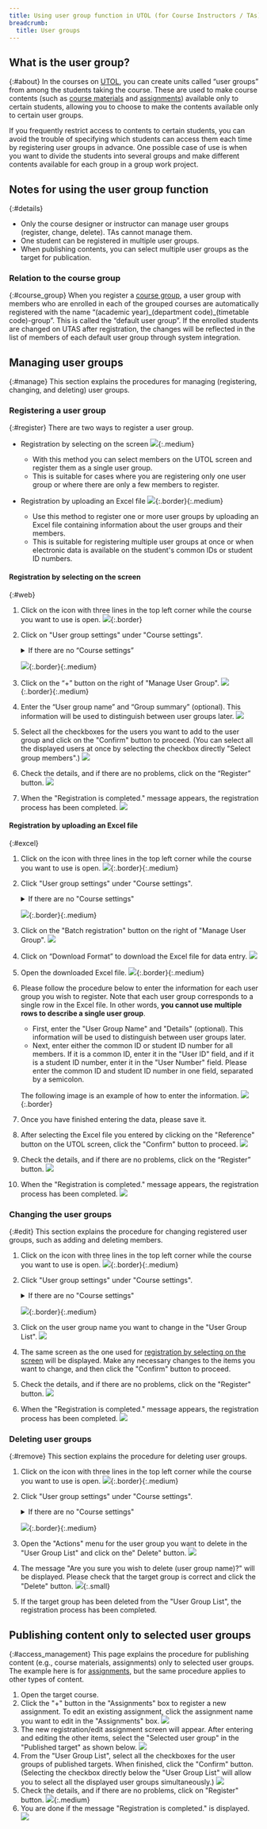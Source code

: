```yaml
---
title: Using user group function in UTOL (for Course Instructors / TAs)
breadcrumb:
  title: User groups
---
```


## What is the user group?
{:#about}
In the courses on [UTOL](../../../), you can create units called “user groups” from among the students taking the course. These are used to make course contents (such as [course materials](../../materials/) and [assignments](../../assignments/)) available only to certain students, allowing you to choose to make the contents available only to certain user groups.

If you frequently restrict access to contents to certain students, you can avoid the trouble of specifying which students can access them each time by registering user groups in advance. One possible case of use is when you want to divide the students into several groups and make different contents available for each group in a group work project.

## Notes for using the user group function
{:#details}
- Only the course designer or instructor can manage user groups (register, change, delete). TAs cannot manage them.
- One student can be registered in multiple user groups.
- When publishing contents, you can select multiple user groups as the target for publication.

### Relation to the course group
{:#course_group}
When you register a [course group](../course_group/), a user group with members who are enrolled in each of the grouped courses are automatically registered with the name “(academic year)\_(department code)\_(timetable code)-group”. This is called the “default user group”. If the enrolled students are changed on UTAS after registration, the changes will be reflected in the list of members of each default user group through system integration.

## Managing user groups
{:#manage}
This section explains the procedures for managing (registering, changing, and deleting) user groups.

### Registering a user group
{:#register}
There are two ways to register a user group.

- Registration by selecting on the screen
![](register_web.png){:.medium}
    - With this method you can select members on the UTOL screen and register them as a single user group.
    - This is suitable for cases where you are registering only one user group or where there are only a few members to register.

- Registration by uploading an Excel file
![](register_excel.png){:.border}{:.medium}
    - Use this method to register one or more user groups by uploading an Excel file containing information about the user groups and their members.
    - This is suitable for registering multiple user groups at once or when electronic data is available on the student's common IDs or student ID numbers.

#### Registration by selecting on the screen
{:#web}
1. Click on the icon with three lines in the top left corner while the course you want to use is open.
![](sidebar.png){:.border}
1. Click on "User group settings" under "Course settings".
    <details>
    <summary>If there are no “Course settings”</summary>
        You may not have <a href=#details>the authority required to manage user groups</a>. If you consider it necessary, please consult the course instructor about <a href=../course_participants/>granting the authority</a>.
    </details>

    ![](sidebar_ug.png){:.border}{:.medium}
1. Click on the “+” button on the right of "Manage User Group".
![](ug_manage_plus.png){:.border}{:.medium}
1. Enter the “User group name” and “Group summary” (optional). This information will be used to distinguish between user groups later.
![](label.png)
1. Select all the checkboxes for the users you want to add to the user group and click on the "Confirm" button to proceed. (You can select all the displayed users at once by selecting the checkbox directly "Select group members".)
![](checkboxes.png)
1. Check the details, and if there are no problems, click on the “Register” button.
![](confirm.png)
1. When the "Registration is completed." message appears, the registration process has been completed.
![](finished.png)

#### Registration by uploading an Excel file
{:#excel}
1. Click on the icon with three lines in the top left corner while the course you want to use is open.
![](sidebar.png){:.border}{:.medium}
1. Click "User group settings" under "Course settings".
    <details>
    <summary>If there are no "Course settings"</summary>
        You may not have <a href=#details>the authority required to manage user groups</a>. If you consider it necessary, please consult the course instructor about <a href=../course_participants/>granting the authority</a>.
    </details>

    ![](sidebar_ug.png){:.border}{:.medium}
1. Click on the "Batch registration" button on the right of "Manage User Group".
![](ug_manage_whole.png)
1. Click on “Download Format” to download the Excel file for data entry.
![](format_download.png)
1. Open the downloaded Excel file.
![](register_excel.png){:.border}{:.medium}
1. Please follow the procedure below to enter the information for each user group you wish to register. Note that each user group corresponds to a single row in the Excel file. In other words, **you cannot use multiple rows to describe a single user group**.
    - First, enter the "User Group Name" and "Details" (optional). This information will be used to distinguish between user groups later.
    - Next, enter either the common ID or student ID number for all members. If it is a common ID, enter it in the "User ID" field, and if it is a student ID number, enter it in the "User Number" field. Please enter the common ID and student ID number in one field, separated by a semicolon.
  
    The following image is an example of how to enter the information.
![](sample.png){:.border}
1. Once you have finished entering the data, please save it.
1. After selecting the Excel file you entered by clicking on the "Reference" button on the UTOL screen, click the "Confirm" button to proceed.
![](browse.png)
1. Check the details, and if there are no problems, click on the “Register” button.
![](confirm_excel.png)
1. When the "Registration is completed." message appears, the registration process has been completed.
![](finished.png)

### Changing the user groups
{:#edit}
This section explains the procedure for changing registered user groups, such as adding and deleting members.
1. Click on the icon with three lines in the top left corner while the course you want to use is open.
![](sidebar.png){:.border}{:.medium}
1. Click "User group settings" under "Course settings".
    <details>
    <summary>If there are no "Course settings"</summary>
         You may not have <a href=#details>the authority required to manage user groups</a>. If you consider it necessary, please consult the course instructor about <a href=../course_participants/>granting the authority</a>.
    </details>

    ![](sidebar_ug.png){:.border}{:.medium}
1. Click on the user group name you want to change in the "User Group List".
![](fix.png)
1. The same screen as the one used for [registration by selecting on the screen](#web) will be displayed. Make any necessary changes to the items you want to change, and then click the "Confirm" button to proceed.
1. Check the details, and if there are no problems, click on the "Register" button.
![](confirm.png)
1. When the "Registration is completed." message appears, the registration process has been completed.
![](finished.png)

### Deleting user groups
{:#remove}
This section explains the procedure for deleting user groups.
1. Click on the icon with three lines in the top left corner while the course you want to use is open.
![](sidebar.png){:.border}{:.medium}
1. Click "User group settings" under "Course settings".
    <details>
    <summary>If there are no "Course settings"</summary>
         You may not have <a href=#details>the authority required to manage user groups</a>. If you consider it necessary, please consult the course instructor about <a href=../course_participants/>granting the authority</a>.
    </details>

    ![](sidebar_ug.png){:.border}{:.medium}
1. Open the "Actions" menu for the user group you want to delete in the "User Group List" and click on the" Delete" button.
![](del.png)
1. The message "Are you sure you wish to delete (user group name)?" will be displayed. Please check that the target group is correct and click the "Delete" button.
![](confirm_del.png){:.small}
1. If the target group has been deleted from the "User Group List", the registration process has been completed.

## Publishing content only to selected user groups
{:#access_management}
This page explains the procedure for publishing content (e.g., course materials, assignments) only to selected user groups. The example here is for [assignments](../../assignments/), but the same procedure applies to other types of content.
1. Open the target course.
1. Click the "+" button in the "Assignments" box to register a new assignment. To edit an existing assignment, click the assignment name you want to edit in the "Assignments" box.
![](assignments.png)
1. The new registration/edit assignment screen will appear. After entering and editing the other items, select the "Selected user group" in the "Published target" as shown below.
![](selected_ug.png)
1. From the "User Group List", select all the checkboxes for the user groups of published targets. When finished, click the "Confirm" button. (Selecting the checkbox directly below the "User Group List" will allow you to select all the displayed user groups simultaneously.)
![](assignments_ug_checkboxes.png)
1. Check the details, and if there are no problems, click on "Register" button.
![](confirm_assignments.png){:.medium}
1. You are done if the message "Registration is completed." is displayed.
![](finished.png)
